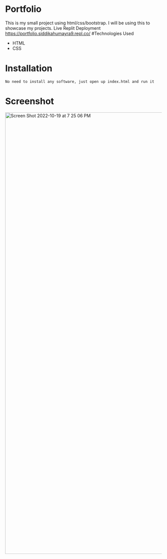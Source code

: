 # Portfolio
This is my small project using html/css/bootstrap. I will be using this to showcase my projects.    Live Replit Deployment https://portfolio.siddikahumayra9.repl.co/
#Technologies Used
* HTML
* CSS    

# Installation      
    No need to install any software, just open up index.html and run it
# Screenshot           
<img width="1423" alt="Screen Shot 2022-10-19 at 7 25 06 PM" src="https://user-images.githubusercontent.com/64049350/196823154-2317621f-73c8-4b72-86d6-aa43baf4d35f.png">
